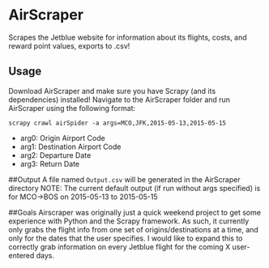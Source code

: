 # AirScraper
Scrapes the Jetblue website for information about its flights, costs, and reward point values, exports to .csv!

## Usage
Download AirScraper and make sure you have Scrapy (and its dependencies) installed!
Navigate to the AirScraper folder and run AirScraper using the following format:
```
scrapy crawl airSpider -a args=MCO,JFK,2015-05-13,2015-05-15
```

* arg0: Origin Airport Code
* arg1: Destination Airport Code
* arg2: Departure Date
* arg3: Return Date

##Output
A file named `Output.csv` will be generated in the AirScraper directory
NOTE: The current default output (if run without args specified) is for MCO->BOS on 2015-05-13 to 2015-05-15

##Goals
Airscraper was originally just a quick weekend project to get some experience with Python and the Scrapy framework.  As such, it currently only grabs the flight info from one set of origins/destinations at a time, and only for the dates that the user specifies.  I would like to expand this to correctly grab information on every Jetblue flight for the coming X user-entered days.
